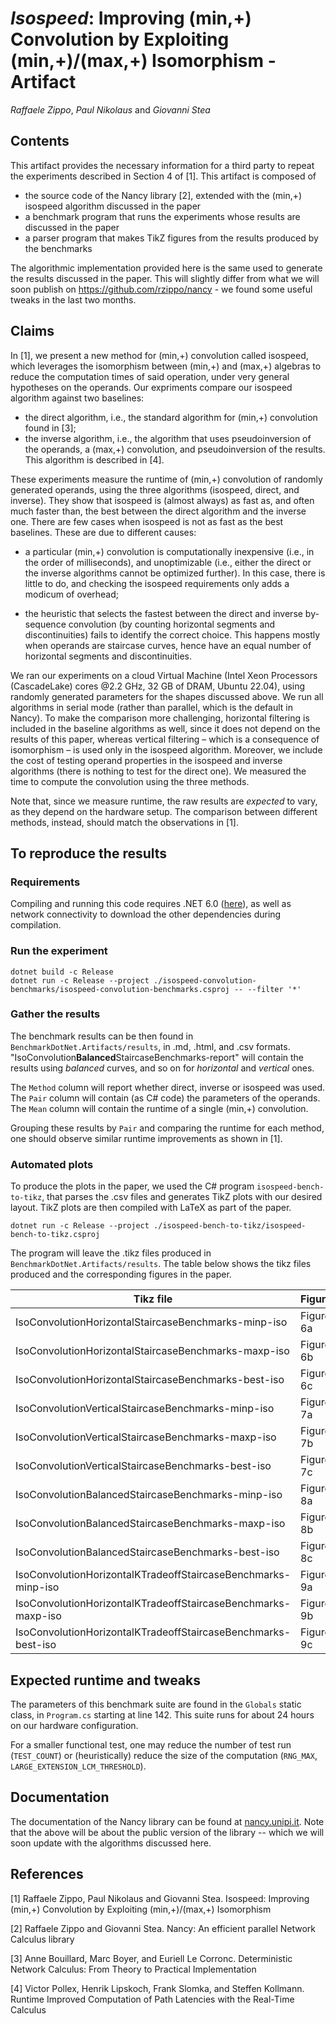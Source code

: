 # *Isospeed*: Improving (min,+) Convolution by Exploiting (min,+)/(max,+) Isomorphism - **Artifact**
*Raffaele Zippo*, *Paul Nikolaus* and *Giovanni Stea*

## Contents

This artifact provides the necessary information for a third party to repeat the experiments described in Section 4 of [1].
This artifact is composed of 

* the source code of the Nancy library [2], extended with the (min,+) isospeed algorithm discussed in the paper
* a benchmark program that runs the experiments whose results are discussed in the paper
* a parser program that makes TikZ figures from the results produced by the benchmarks

The algorithmic implementation provided here is the same used to generate the results discussed in the paper.
This will slightly differ from what we will soon publish on https://github.com/rzippo/nancy - we found some useful tweaks in the last two months.

## Claims

In [1], we present a new method for (min,+) convolution called isospeed, which leverages the isomorphism between (min,+) and (max,+) algebras to reduce the computation times of said operation, under very general hypotheses on the operands. 
Our expriments compare our isospeed algorithm against two baselines:

* the direct algorithm, i.e., the standard algorithm for (min,+) convolution found in [3];
* the inverse algorithm, i.e., the algorithm that uses pseudoinversion of the operands, a (max,+) convolution, and pseudoinversion of the results. This algorithm is described in [4].

These experiments measure the runtime of (min,+) convolution of randomly generated operands, using the three algorithms (isospeed, direct, and inverse). 
They show that isospeed is (almost always) as fast as, and often much faster than, the best between the direct algorithm and the inverse one. 
There are few cases when isospeed is not as fast as the best baselines. These are due to different causes:

* a particular (min,+) convolution is computationally inexpensive (i.e., in the order of milliseconds), and unoptimizable (i.e., either the direct or the inverse algorithms cannot be optimized further). 
In this case, there is little to do, and checking the isospeed requirements only adds a modicum of overhead;

* the heuristic that selects the fastest between the direct and inverse by-sequence convolution (by counting horizontal segments and discontinuities) fails to identify the correct choice. 
This happens mostly when operands are staircase curves, hence have an equal number of horizontal segments and discontinuities. 

We ran our experiments on a cloud Virtual Machine (Intel Xeon Processors (CascadeLake) cores @2.2 GHz, 32 GB of DRAM, Ubuntu 22.04), using randomly generated parameters for the shapes discussed above. 
We run all algorithms in serial mode (rather than parallel, which is the default in Nancy). 
To make the comparison more challenging, horizontal filtering is included in the baseline algorithms as well, since it does not depend on the results of this paper, whereas vertical filtering – which is a consequence of isomorphism – is used only in the isospeed algorithm. 
Moreover, we include the cost of testing operand properties in the isospeed and inverse algorithms (there is nothing to test for the direct one). 
We measured the time to compute the convolution using the three methods.

Note that, since we measure runtime, the raw results are *expected* to vary, as they depend on the hardware setup.
The comparison between different methods, instead, should match the observations in [1].

## To reproduce the results

### Requirements

Compiling and running this code requires .NET 6.0 ([here](https://dotnet.microsoft.com/en-us/download)), as well as network connectivity to download the other dependencies during compilation.

### Run the experiment

```
dotnet build -c Release
dotnet run -c Release --project ./isospeed-convolution-benchmarks/isospeed-convolution-benchmarks.csproj -- --filter '*'
```

### Gather the results

The benchmark results can be then found in `BenchmarkDotNet.Artifacts/results`, in .md, .html, and .csv formats.
"IsoConvolution**Balanced**StaircaseBenchmarks-report" will contain the results using *balanced* curves, and so on for *horizontal* and *vertical* ones.

The `Method` column will report whether direct, inverse or isospeed was used.
The `Pair` column will contain (as C# code) the parameters of the operands.
The `Mean` column will contain the runtime of a single (min,+) convolution.

Grouping these results by `Pair` and comparing the runtime for each method, one should observe similar runtime improvements as shown in [1].

### Automated plots

To produce the plots in the paper, we used the C# program `isospeed-bench-to-tikz`, that parses the .csv files and generates TikZ plots with our desired layout.
TikZ plots are then compiled with LaTeX as part of the paper.

```
dotnet run -c Release --project ./isospeed-bench-to-tikz/isospeed-bench-to-tikz.csproj
```

The program will leave the .tikz files produced in `BenchmarkDotNet.Artifacts/results`.
The table below shows the tikz files produced and the corresponding figures in the paper.

| Tikz file | Figure |
| - | - |
| IsoConvolutionHorizontalStaircaseBenchmarks-minp-iso | Figure 6a |
| IsoConvolutionHorizontalStaircaseBenchmarks-maxp-iso | Figure 6b |
| IsoConvolutionHorizontalStaircaseBenchmarks-best-iso | Figure 6c |
| IsoConvolutionVerticalStaircaseBenchmarks-minp-iso | Figure 7a |
| IsoConvolutionVerticalStaircaseBenchmarks-maxp-iso | Figure 7b |
| IsoConvolutionVerticalStaircaseBenchmarks-best-iso | Figure 7c |
| IsoConvolutionBalancedStaircaseBenchmarks-minp-iso | Figure 8a |
| IsoConvolutionBalancedStaircaseBenchmarks-maxp-iso | Figure 8b |
| IsoConvolutionBalancedStaircaseBenchmarks-best-iso | Figure 8c |
| IsoConvolutionHorizontalKTradeoffStaircaseBenchmarks-minp-iso | Figure 9a |
| IsoConvolutionHorizontalKTradeoffStaircaseBenchmarks-maxp-iso | Figure 9b |
| IsoConvolutionHorizontalKTradeoffStaircaseBenchmarks-best-iso | Figure 9c |

## Expected runtime and tweaks

The parameters of this benchmark suite are found in the `Globals` static class, in `Program.cs` starting at line 142.
This suite runs for about 24 hours on our hardware configuration.

For a smaller functional test, one may reduce the number of test run (`TEST_COUNT`) or (heuristically) reduce the size of the computation (`RNG_MAX`, `LARGE_EXTENSION_LCM_THRESHOLD`).

## Documentation

The documentation of the Nancy library can be found at [nancy.unipi.it](https://nancy.unipi.it).
Note that the above will be about the public version of the library -- which we will soon update with the algorithms discussed here.

## References

[1] Raffaele Zippo, Paul Nikolaus and Giovanni Stea. Isospeed: Improving (min,+) Convolution by Exploiting (min,+)/(max,+) Isomorphism

[2] Raffaele Zippo and Giovanni Stea. Nancy: An efficient parallel Network Calculus library

[3] Anne Bouillard, Marc Boyer, and Euriell Le Corronc. Deterministic Network Calculus: From Theory to Practical Implementation

[4] Victor Pollex, Henrik Lipskoch, Frank Slomka, and Steffen Kollmann. Runtime Improved Computation of Path Latencies with the Real-Time Calculus